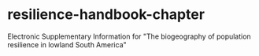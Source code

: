 # resilience-handbook-chapter
Electronic Supplementary Information for "The biogeography of population resilience in lowland South America" 
